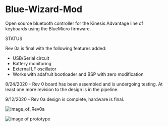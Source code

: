 # Blue-Wizard-Mod
 Open source bluetooth controller for the Kinesis Advantage line of keyboards using the BlueMicro firmware.
 
 STATUS
 
 Rev 0a is final with the following features added:
 
 - USB/Serial circuit
 - Battery monitoring
 - External LF oscillator
 - Works with adafruit bootloader and BSP with zero modification
 
 8/24/2020 - Rev 0 board has been assembled and is undergoing testing. At least one more revision to the design is in the pipeline.
 
 9/12/2020 - Rev 0a design is complete, hardware is final.
 
![Image_of_Rev0a](https://github.com/wizarddata/Blue-Wizard-Mod/blob/master/Pictures/20200911_090510.jpg)

![Image of prototype](https://i.imgur.com/Kw3Oz6i.jpg)
